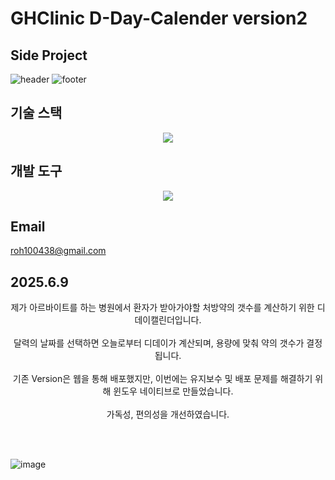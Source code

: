 # GHClinic D-Day-Calender version2
## Side Project
![header](https://capsule-render.vercel.app/api?type=venom&color=auto&height=300&section=header&text=Noh%20Seung%20Jun&fontSize=90&rotate=-12)
![footer](https://capsule-render.vercel.app/api?type=waving&color=auto&height=90&section=footer)


## 기술 스택
<div align="center">
  <img src="https://img.shields.io/badge/Flutter-02569B?style=flat-square&logo=flutter&logoColor=white"/>
</div>

## 개발 도구
<div align="center">
  <img src="https://img.shields.io/badge/VSCode-092E20?style=flat&logo=VSCode&logoColor=#F05032"/>
</div>

## Email
roh100438@gmail.com



## 2025.6.9
<div align="center">
  제가 아르바이트를 하는 병원에서 환자가 받아가야할 처방약의 갯수를 계산하기 위한 디데이캘린더입니다.<br></br>
  달력의 날짜를 선택하면 오늘로부터 디데이가 계산되며, 용량에 맞춰 약의 갯수가 결정됩니다.<br></br>
  기존 Version은 웹을 통해 배포했지만, 이번에는 유지보수 및 배포 문제를 해결하기 위해 윈도우 네이티브로 만들었습니다.<br></br>
  가독성, 편의성을 개선하였습니다.
</div>


<br></br>

![image](https://github.com/user-attachments/assets/240ff4e0-4b3e-4331-b818-837abfbde8a8)



